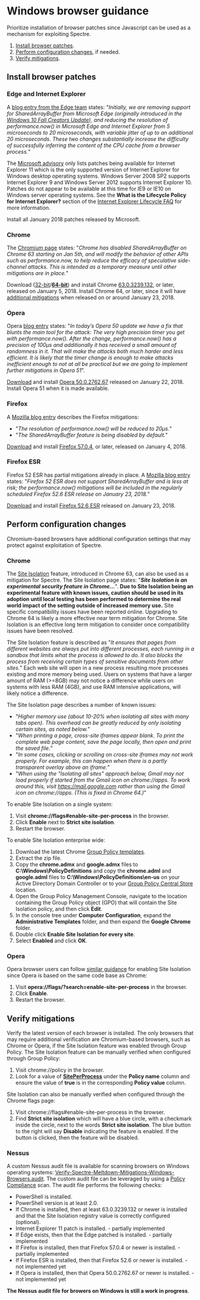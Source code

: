 # Windows browser guidance

Prioritize installation of browser patches since Javascript can be used as a mechanism for exploiting Spectre.

1. [Install browser patches](#install-browser-patches).
1. [Perform configuration changes](#perform-configuration-changes), if needed.
1. [Verify mitigations](#verify-mitigations).

## Install browser patches

### Edge and Internet Explorer
A [blog entry from the Edge team](https://blogs.windows.com/msedgedev/2018/01/03/speculative-execution-mitigations-microsoft-edge-internet-explorer/) states: "*Initially, we are removing support for SharedArrayBuffer from Microsoft Edge (originally introduced in the [Windows 10 Fall Creators Update](https://developer.microsoft.com/en-us/microsoft-edge/platform/changelog/desktop/16299/?compareWith=15063)), and reducing the resolution of performance.now() in Microsoft Edge and Internet Explorer from 5 microseconds to 20 microseconds, with variable jitter of up to an additional 20 microseconds. These two changes substantially increase the difficulty of successfully inferring the content of the CPU cache from a browser process.*"

The [Microsoft advisory](https://portal.msrc.microsoft.com/en-US/security-guidance/advisory/ADV180002) only lists patches being available for Internet Explorer 11 which is the only supported version of Internet Explorer for Windows desktop operating systems. Windows Server 2008 SP2 supports Internet Explorer 9 and Windows Server 2012 supports Internet Explorer 10. Patches do not appear to be available at this time for IE9 or IE10 on Windows server operating systems. See the **What is the Lifecycle Policy for Internet Explorer?** section of the [Internet Explorer Lifecycle FAQ](https://support.microsoft.com/en-us/help/17454/lifecycle-faq-internet-explorer) for more information.

Install all January 2018 patches released by Microsoft.

### Chrome

The [Chromium page](https://www.chromium.org/Home/chromium-security/ssca) states: "*Chrome has disabled SharedArrayBuffer on Chrome 63 starting on Jan 5th, and will modify the behavior of other APIs such as performance.now, to help reduce the efficacy of speculative side-channel attacks. This is intended as a temporary measure until other mitigations are in place.*"

Download ([32-bit](https://dl.google.com/edgedl/chrome/install/GoogleChromeStandaloneEnterprise.msi)/**[64-bit](https://dl.google.com/edgedl/chrome/install/GoogleChromeStandaloneEnterprise64.msi)**) and install Chrome [63.0.3239.132](https://chromereleases.googleblog.com/2018/01/stable-channel-update-for-desktop.html), or later, released on January 5, 2018. Install Chrome 64, or later, since it will have [additional mitigations](https://github.com/v8/v8/wiki/Untrusted-code-mitigations) when released on or around January 23, 2018. 

### Opera
Opera [blog entry](https://blogs.opera.com/desktop/2018/01/opera-50-0-2762-67-stable-update/) states: "*In today’s Opera 50 update we have a fix that blunts the main tool for the attack: The very high precision timer you get with performance.now(). After the change, performance.now() has a precision of 100μs and additionally it has received a small amount of randomness in it. That will make the attacks both much harder and less efficient. It is likely that the timer change is enough to make attacks inefficient enough to not at all be practical but we are going to implement further mitigations in Opera 51*".

[Download](http://ftp.opera.com/pub/opera/desktop/50.0.2762.67/win/) and install [Opera 50.0.2762.67](https://blogs.opera.com/desktop/2018/01/opera-50-0-2762-67-stable-update/) released on January 22, 2018. Install Opera 51 when it is made available.

### Firefox

A [Mozilla blog entry](https://blog.mozilla.org/security/2018/01/03/mitigations-landing-new-class-timing-attack/) describes the Firefox mitigations:
* "*The resolution of performance.now() will be reduced to 20µs.*"
* "*The SharedArrayBuffer feature is being disabled by default.*"

[Download](https://www.mozilla.org/en-US/firefox/all/?q=English%20(US)) and install [Firefox 57.0.4](https://www.mozilla.org/en-US/firefox/57.0.4/releasenotes/), or later, released on January 4, 2018.

### Firefox ESR

Firefox 52 ESR has partial mitigations already in place. A [Mozilla blog entry](https://blog.mozilla.org/security/2018/01/03/mitigations-landing-new-class-timing-attack/) states: "*Firefox 52 ESR does not support SharedArrayBuffer and is less at risk; the performance.now() mitigations will be included in the regularly scheduled Firefox 52.6 ESR release on January 23, 2018.*"

[Download](https://www.mozilla.org/en-US/firefox/organizations/all/?q=English%20(US)) and install [Firefox 52.6 ESR](https://www.mozilla.org/en-US/firefox/52.6.0/releasenotes/) released on January 23, 2018. 

## Perform configuration changes

Chromium-based browsers have additional configuration settings that may protect against exploitation of Spectre.

### Chrome

The [Site Isolation](http://www.chromium.org/Home/chromium-security/site-isolation) feature, introduced in Chrome 63, can also be used as a mitigation for Spectre. The Site Isolation page states: "**_Site Isolation is an experimental security feature in Chrome..._**". **Due to Site Isolation being an experimental feature with known issues, caution should be used in its adoption until local testing has been performed to determine the real world impact of the setting outside of increased memory use.** Site specific compatibility issues have been reported online. Upgrading to Chrome 64 is likely a more effective near term mitigation for Chrome. Site Isolation is an effective long term mitigation to consider once compatibility issues have been resolved. 

The Site Isolation feature is described as "*It ensures that pages from different websites are always put into different processes, each running in a sandbox that limits what the process is allowed to do.  It also blocks the process from receiving certain types of sensitive documents from other sites.*" Each web site will open in a new process resulting more processes existing and more memory being used. Users on systems that have a larger amount of RAM (>=8GB) may not notice a difference while users on systems with less RAM (4GB), and use RAM intensive applications, will likely notice a difference.

The Site Isolation page describes a number of known issues:
* "*Higher memory use (about 10-20% when isolating all sites with many tabs open). This overhead can be greatly reduced by only isolating certain sites, as noted below.*"
* "*When printing a page, cross-site iframes appear blank. To print the complete web page content, save the page locally, then open and print the saved file.*"
* "*In some cases, clicking or scrolling on cross-site iframes may not work properly. For example, this can happen when there is a partly transparent overlay above an iframe.*"
* "*When using the "Isolating all sites" approach below, Gmail may not load properly if started from the Gmail icon on chrome://apps. To work around this, visit https://mail.google.com rather than using the Gmail icon on chrome://apps.  (This is fixed in Chrome 64.)*"


To enable Site Isolation on a single system:
1. Visit **chrome://flags#enable-site-per-process** in the browser.
1. Click **Enable** next to **Strict site isolation**.
1. Restart the browser. 

To enable Site Isolation enterprise wide:
1. Download the latest Chrome [Group Policy templates](https://dl.google.com/dl/edgedl/chrome/policy/policy_templates.zip).
1. Extract the zip file.
1. Copy the **chrome.admx** and **google.admx** files to **C:\Windows\PolicyDefinitions** and copy the **chrome.adml** and **google.adml** files to **C:\Windows\PolicyDefinitions\en-us** on your Active Directory Domain Controller or to your [Group Policy Central Store](https://support.microsoft.com/en-us/help/3087759) location.
1. Open the Group Policy Management Console, navigate to the location containing the Group Policy object (GPO) that will contain the Site Isolation policy, and then click **Edit**.
1. In the console tree under **Computer Configuration**, expand the **Administrative Templates** folder, and then expand the **Google Chrome** folder.
1. Double click **Enable Site Isolation for every site**.
1. Select **Enabled** and click **OK**.

### Opera
Opera browser users can follow [similar guidance](https://blogs.opera.com/security/2018/01/opera-mitigates-critical-cpu-vulnerabilities/) for enabling Site Isolation since Opera is based on the same code base as Chrome: 

1. Visit **opera://flags/?search=enable-site-per-process** in the browser. 
1. Click **Enable**.
1. Restart the browser.

## Verify mitigations

Verify the latest version of each browser is installed. The only browsers that may require additional verification are Chromium-based browsers, such as Chrome or Opera, if the Site Isolation feature was enabled through Group Policy. The Site Isolation feature can be manually verified when configured through Group Policy:
1. Visit chrome://policy in the browser.
1. Look for a value of **[SitePerProcess](https://www.chromium.org/administrators/policy-list-3#SitePerProcess)** under the **Policy name** column and ensure the value of **true** is in the corresponding **Policy value** column.

Site Isolation can also be manually verified when configured through the Chrome flags page:
1. Visit chrome://flags#enable-site-per-process in the browser.
1. Find **Strict site isolation** which will have a blue circle, with a checkmark inside the circle, next to the words **Strict site isolation**. The blue button to the right will say **Disable** indicating the feature is enabled. If the button is clicked, then the feature will be disabled.

### Nessus
A custom Nessus audit file is available for scanning browsers on Windows operating systems: [Verify-Spectre-Meltdown-Mitigations-Windows-Browsers.audit](./../../verification/windows/Verify-Spectre-Meltdown-Mitigations-Windows-Browsers.audit). The custom audit file can be leveraged by using a [Policy Compliance](https://docs.tenable.com/nessus/7_0/Content/ScanAndPolicyTemplates.htm) scan. The audit file performs the following checks:
* PowerShell is installed.
* PowerShell version is at least 2.0.
* If Chrome is installed, then at least 63.0.3239.132 or newer is installed and that the Site Isolation registry value is correctly configured (optional).
* Internet Explorer 11 patch is installed. - partially implemented
* If Edge exists, then that the Edge patched is installed. - partially implemented
* If Firefox is installed, then that Firefox 57.0.4 or newer is installed. - partially implemented
* If Firefox ESR is installed, then that Firefox 52.6 or newer is installed. - not implemented yet
* If Opera is installed, then that Opera 50.0.2762.67 or newer is installed. - not implemented yet

**The Nessus audit file for browers on Windows is still a work in progress**.